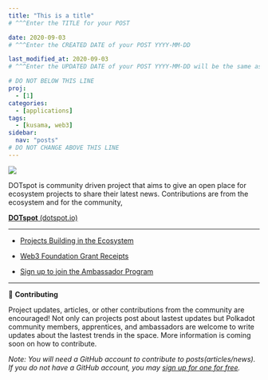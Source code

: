 ```yaml
---
title: "This is a title"
# ^^^Enter the TITLE for your POST 

date: 2020-09-03
# ^^^Enter the CREATED DATE of your POST YYYY-MM-DD

last_modified_at: 2020-09-03
# ^^^Enter the UPDATED DATE of your POST YYYY-MM-DD will be the same as created date unless your updating your article 

# DO NOT BELOW THIS LINE
proj: 
  - [1]
categories:
  - [applications]
tags:
  - [kusama, web3]
sidebar:
  nav: "posts"
# DO NOT CHANGE ABOVE THIS LINE
---
```


![](https://www.dotspot.io/assets/images/dotspot_learnlogo3.png)

DOTspot is community driven project that aims to give an open place for ecosystem projects to share their latest news. Contributions are from the ecosystem and for the community,

**<a href="https://www.dotspot.io" target="_blank">DOTspot** (dotspot.io)</a>

---

- <a href="https://www.dotspot.io/projects/" target="_blank">Projects Building in the Ecosystem</a>

- <a href="https://www.dotspot.io/web3grants/" target="_blank">Web3 Foundation Grant Receipts</a>

- <a href="https://share.hsforms.com/1LtBuOi1bSs-p8XGXC_hoyw4752a" target="_blank">Sign up to join the Ambassador Program</a>

---

👷 **Contributing**

Project updates, articles, or other contributions from the community are encouraged! Not only can projects post about lastest updates but Polkadot community members, apprentices, and ambassadors are welcome to write updates about the lastest trends in the space. More information is coming soon on how to contribute.

_Note: You will need a GitHub account to contribute to posts(articles/news). If you do not have a GitHub account, you may [sign up for one for free](https://github.com/join)._

